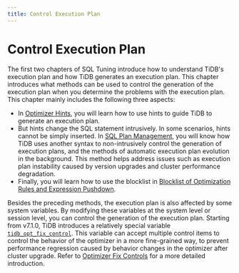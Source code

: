 ```yaml
---
title: Control Execution Plan
---
```


# Control Execution Plan

The first two chapters of SQL Tuning introduce how to understand TiDB's execution plan and how TiDB generates an execution plan. This chapter introduces what methods can be used to control the generation of the execution plan when you determine the problems with the execution plan. This chapter mainly includes the following three aspects:

- In [Optimizer Hints](/optimizer-hints.md), you will learn how to use hints to guide TiDB to generate an execution plan.
- But hints change the SQL statement intrusively. In some scenarios, hints cannot be simply inserted. In [SQL Plan Management](/sql-plan-management.md), you will know how TiDB uses another syntax to non-intrusively control the generation of execution plans, and the methods of automatic execution plan evolution in the background. This method helps address issues such as execution plan instability caused by version upgrades and cluster performance degradation.
- Finally, you will learn how to use the blocklist in [Blocklist of Optimization Rules and Expression Pushdown](/blocklist-control-plan.md).

Besides the preceding methods, the execution plan is also affected by some system variables. By modifying these variables at the system level or session level, you can control the generation of the execution plan. Starting from v7.1.0, TiDB introduces a relatively special variable [`tidb_opt_fix_control`](/system-variables.md#tidb_opt_fix_control-new-in-v710). This variable can accept multiple control items to control the behavior of the optimizer in a more fine-grained way, to prevent performance regression caused by behavior changes in the optimizer after cluster upgrade. Refer to [Optimizer Fix Controls](/optimizer-fix-controls.md) for a more detailed introduction.

